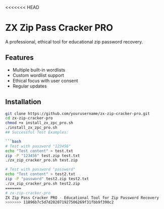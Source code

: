 <<<<<<< HEAD
# ZX Zip Pass Cracker PRO

A professional, ethical tool for educational zip password recovery.

## Features

- Multiple built-in wordlists
- Custom wordlist support
- Ethical focus with user consent
- Regular updates

## Installation

```bash
git clone https://github.com/yourusername/zx-zip-cracker-pro.git
cd zx-zip-cracker-pro
chmod +x install_zx_zpc_pro.sh
./install_zx_zpc_pro.sh
## Successful Test Examples:

```bash
# Test with password "123456"
echo "Test content" > test.txt
zip -P "123456" test.zip test.txt
./zx_zip_cracker_pro.sh test.zip

# Test with password "password"  
echo "Test content" > test2.txt
zip -P "password" test2.zip test2.txt
./zx_zip_cracker_pro.sh test2.zip
=======
# zx-zip-cracker-pro
ZX Zip Pass Cracker PRO - Educational Tool for Zip Password Recovery
>>>>>>> 11896b7c5d7d202071927506269f31fbb9f390c2
